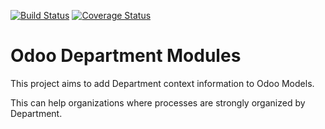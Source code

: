 [![Build Status](https://api.travis-ci.org/OCA/department.svg?branch=9.0)](https://travis-ci.org/OCA/department)
[![Coverage Status](https://coveralls.io/repos/OCA/department/badge.png?branch=9.0)](https://coveralls.io/r/OCA/department?branch=9.0)

Odoo Department Modules
=======================

This project aims to add Department context information to Odoo Models.

This can help organizations where processes are strongly organized by Department.
